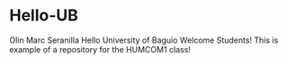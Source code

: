 # Hello-UB
Olin Marc Seranilla
Hello University of Baguio
Welcome Students!
This is example of a repository for the HUMCOM1 class!
